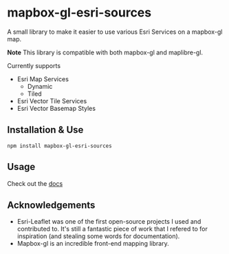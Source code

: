 # mapbox-gl-esri-sources
A small library to make it easier to use various Esri Services on a mapbox-gl map.

**Note** This library is compatible with both mapbox-gl and maplibre-gl.

Currently supports
- Esri Map Services
  - Dynamic
  - Tiled
- Esri Vector Tile Services
- Esri Vector Basemap Styles

## Installation & Use
`npm install mapbox-gl-esri-sources`

## Usage
Check out the [docs](https://frontiersi.github.io/mapbox-gl-esri-sources/)

## Acknowledgements
- Esri-Leaflet was one of the first open-source projects I used and contributed to. It's still a fantastic piece of work that I refered to for inspiration (and stealing some words for documentation).
- Mapbox-gl is an incredible front-end mapping library.